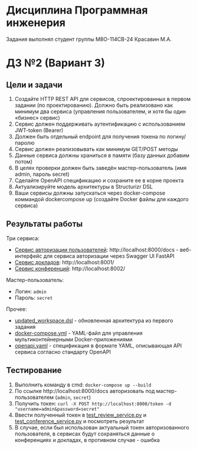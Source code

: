 # Дисциплина Программная инженерия
Задания выполнял студент группы М8О-114СВ-24 Красавин М.А.
# ДЗ №2 (Вариант 3)
## Цели и задачи
1. Создайте HTTP REST API для сервисов, спроектированных в первом задании (по
проектированию). Должно быть реализовано как минимум два сервиса
(управления пользователем, и хотя бы один «бизнес» сервис)
2. Сервис должен поддерживать аутентификацию с использованием JWT-token
(Bearer)
3. Должен быть отдельный endpoint для получения токена по логину/паролю
4. Сервис должен реализовывать как минимум GET/POST методы
5. Данные сервиса должны храниться в памяти (базу данных добавим потом)
6. В целях проверки должен быть заведён мастер-пользователь (имя admin,
пароль secret)
7. Сделайте OpenAPI спецификацию и сохраните ее в корне проекта
8. Актуализируйте модель архитектуры в Structurizr DSL
9. Ваши сервисы должны запускаться через docker-compose коммандой dockercompose up (создайте Docker файлы для каждого сервиса)
## Результаты работы
Три сервиса:
* [Сервис авторизации пользователей](https://github.com/TurboBrumbo/MAI_System_Engineering/tree/main/lab2/user_service): http://localhost:8000/docs - веб-интерфейс для сервиса авторизации через Swagger UI FastAPI
* [Сервис докладов](https://github.com/TurboBrumbo/MAI_System_Engineering/tree/main/lab2/review_service): http://localhost:8001/
* [Сервис конференций](https://github.com/TurboBrumbo/MAI_System_Engineering/tree/main/lab2/conference_service): http://localhost:8002/

Мастер-пользователь:
* Логин: `admin`
* Пароль: `secret`

Прочее:

* [updated_workspace.dsl](https://github.com/TurboBrumbo/MAI_System_Engineering/blob/main/lab2/updated_workspace.dsl) - обновленная архитектура из первого задания
* [docker-compose.yml](https://github.com/TurboBrumbo/MAI_System_Engineering/blob/main/lab2/docker-compose.yml) - YAML-файл для управления мультиконтейнерными Docker-приложениями
* [openapi.yaml](https://github.com/TurboBrumbo/MAI_System_Engineering/blob/main/lab2/openapi.yaml) - спецификация в формате YAML, описывающая API сервиса согласно стандарту OpenAPI

## Тестирование
1. Выполнить команду в cmd: `docker-compose up --build`
2. По ссылке http://localhost:8000/docs авторизовать под мастер-пользователем (`admin`, `secret`)
3. Получить токен: `curl -X POST http://localhost:8000/token -d "username=admin&password=secret"`
4. Ввести полученный токен в [test_review_service.py](https://github.com/TurboBrumbo/MAI_System_Engineering/blob/main/lab2/test_review_service.py) и [test_conference_service.py](https://github.com/TurboBrumbo/MAI_System_Engineering/blob/main/lab2/test_conference_service.py) и посмотреть результат
5. В случае, если был использован актуальный токен авторизованного пользователя, в сервисах будут сохраняться данные о конференциях и докладах, в противном случае - ошибка
